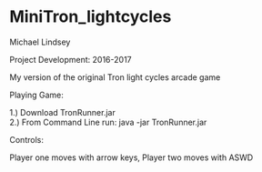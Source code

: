 # MiniTron_lightcycles

Michael Lindsey

Project Development: 2016-2017

My version of the original Tron light cycles arcade game

Playing Game:

1.) Download TronRunner.jar  
2.) From Command Line run: java -jar TronRunner.jar

Controls:

Player one moves with arrow keys, 
Player two moves with ASWD
 
 
